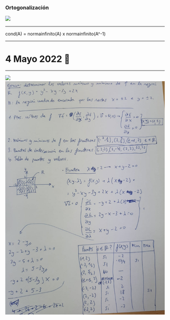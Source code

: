 ### Ortogonalización
![](./img/ortogonalizacion.png)

---

cond(A) = normainfinito(A) x normainfinito(A^-1)

---
# 4 Mayo 2022 🦧
---

![](./img/ej%202.png)
![](./img/ej%203.png)